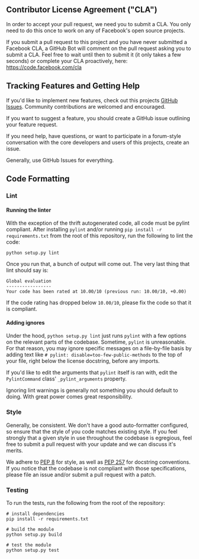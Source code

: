 ## Contributor License Agreement ("CLA")

In order to accept your pull request, we need you to submit a CLA. You only need
to do this once to work on any of Facebook's open source projects.

If you submit a pull request to this project and you have never submitted a
Facebook CLA, a GitHub Bot will comment on the pull request asking you to submit
a CLA. Feel free to wait until then to submit it (it only takes a few seconds)
or complete your CLA proactively, here: <https://code.facebook.com/cla>

## Tracking Features and Getting Help

If you'd like to implement new features, check out this projects
[GitHub Issues](https://github.com/osquery/osquery-python/issues). Community
contributions are welcomed and encouraged.

If you want to suggest a feature, you should create a GitHub issue outlining
your feature request.

If you need help, have questions, or want to participate in a forum-style
conversation with the core developers and users of this projects, create an
issue.

Generally, use GitHub Issues for everything.

## Code Formatting

### Lint

#### Running the linter

With the exception of the thrift autogenerated code, all code must be pylint
compliant. After installing `pylint` and/or running `pip install -r requirements.txt`
from the root of this repository, run the following to lint the code:

```
python setup.py lint
```

Once you run that, a bunch of output will come out. The very last thing that
lint should say is:

```
Global evaluation
-----------------
Your code has been rated at 10.00/10 (previous run: 10.00/10, +0.00)
```

If the code rating has dropped below `10.00/10`, please fix the code so that it
is compliant.

#### Adding ignores

Under the hood, `python setup.py lint` just runs `pylint` with a few options
on the relevant parts of the codebase. Sometime, `pylint` is unreasonable. For
that reason, you may ignore specific messages on a file-by-file basis by
adding text like `# pylint: disable=too-few-public-methods` to the top of your
file, right below the license docstring, before any imports.

If you'd like to edit the arguments that `pylint` itself is ran with, edit the
`PylintCommand` class' `_pylint_arguments` property.

Ignoring lint warnings is generally not something you should default to doing.
With great power comes great responsibility.

### Style

Generally, be consistent. We don't have a good auto-formatter configured, so
ensure that the style of you code matches existing style. If you feel strongly
that a given style in use throughout the codebase is egregious, feel free to
submit a pull request with your update and we can discuss it's merits.

We adhere to [PEP 8](https://www.python.org/dev/peps/pep-0008/) for style, as
well as [PEP 257](https://www.python.org/dev/peps/pep-0257/) for docstring
conventions. If you notice that the codebase is not compliant with those
specifications, please file an issue and/or submit a pull request with a patch.

### Testing

To run the tests, run the following from the root of the repository:

```
# install dependencies
pip install -r requirements.txt

# build the module
python setup.py build

# test the module
python setup.py test
```
